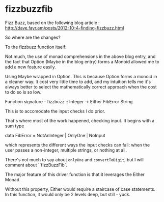 # fizzbuzzfib
Fizz Buzz, based on the following blog article : http://dave.fayr.am/posts/2012-10-4-finding-fizzbuzz.html

So where are the changes?

To the fizzbuzz function itself:

Not much, the use of monad comprehensions 
in the above blog entry, and the fact that Option (Maybe in the blog entry) forms a
 Monoid allowed me to add a new feature easily.

Using Maybe wrapped in Option. This is because Option forms a monoid in a cleaner way. It cost very little time to add, and my intuition tells me it's always
better to select the mathematically correct approach when the cost to do so is so low.

Function signature -
fizzbuzz :: Integer -> Either FibError String

This is to accomodate the input checks I do prior.

That's where most of the work happened, checking input. It begins with a sum
type

data FibError
  = NotAnInteger
  | OnlyOne
  | NoInput

which represents the different ways the input checks can fail: when the user
passes a non-integer, multiple strings, or nothing at all.

There's not much to say about `onlyOne` and `convertToDigit`,
but I will comment about ``fizzBuzzFib`.

The major feature of this driver function is that it leverages the Either Monad.

Without this property, Either would require a staircase of case statements.
In this function, it would only be 2 levels deep, but still - yuck.
